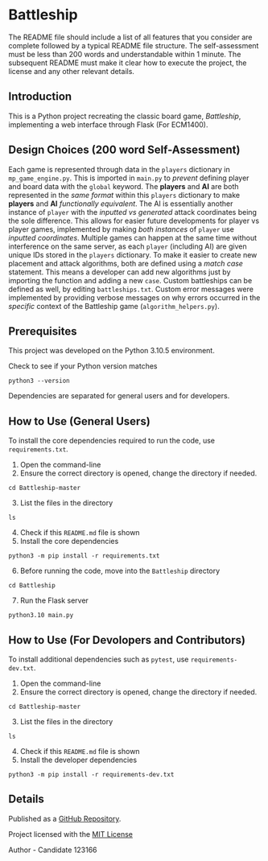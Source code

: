 # Battleship

  

The README file should include a list of all features that you consider are complete followed by a typical README file structure. The self-assessment must be less than 200 words and understandable within 1 minute. The subsequent README must make it clear how to execute the project, the license and any other relevant details.

  

## Introduction

This is a Python project recreating the classic board game, *Battleship*, implementing a web interface through Flask (For ECM1400).

## Design Choices (200 word Self-Assessment)

Each game is represented through data in the `players` dictionary in `mp_game_engine.py`. This is imported in `main.py` to *prevent* defining player and board data with the `global` keyword. The **players** and **AI** are both represented in the *same format* within this `players` dictionary to make **players** and **AI** *functionally equivalent*. The AI is essentially another instance of `player` with the *inputted vs generated* attack coordinates being the sole difference. This allows for easier future developments for player vs player games, implemented by making *both instances* of `player` use *inputted coordinates*. Multiple games can happen at the same time without interference on the same server, as each `player` (including AI) are given unique IDs stored in the `players` dictionary. To make it easier to create new placement and attack algorithms, both are defined using a *match case* statement. This means a developer can add new algorithms just by importing the function and adding a new `case`. Custom battleships can be defined as well, by editing `battleships.txt`. Custom error messages were implemented by providing verbose messages on why errors occurred in the *specific* context of the Battleship game (`algorithm_helpers.py`).

## Prerequisites

This project was developed on the Python 3.10.5 environment.

Check to see if your Python version matches
```
python3 --version
```

Dependencies are separated for general users and for developers.

## How to Use (General Users)
To install the core dependencies required to run the code, use `requirements.txt`.
1. Open the command-line
2. Ensure the correct directory is opened, change the directory if needed.
```
cd Battleship-master
```
3. List the files in the directory
```
ls
```
4. Check if this `README.md` file is shown
5. Install the core dependencies
```
python3 -m pip install -r requirements.txt
```
6. Before running the code, move into the `Battleship` directory
```
cd Battleship
```
7. Run the Flask server
```
python3.10 main.py
```

## How to Use (For Devolopers and Contributors)
To install additional dependencies such as `pytest`, use `requirements-dev.txt`.

1. Open the command-line
2. Ensure the correct directory is opened, change the directory if needed.
```
cd Battleship-master
```
3. List the files in the directory
```
ls
```
4. Check if this `README.md` file is shown
5. Install the developer dependencies
```
python3 -m pip install -r requirements-dev.txt
```

## Details

Published as a [GitHub Repository](https://github.com/SequentialEntropy/Battleship).

Project licensed with the [MIT License](LICENSE)

Author - Candidate 123166